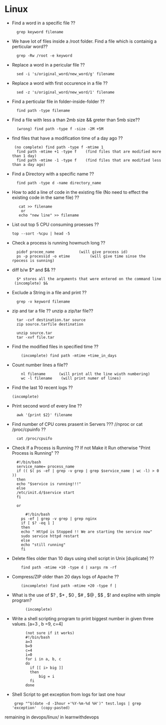 # Linux
- Find a word in a specific file ??  
 
        grep keyword filename
- We have lot of files inside a /root folder. Find a file which is containig a perticular word??  
 
        grep -Rw /root -e keyword
- Replace a word in a pericular file ??  

        sed -i 's/original_word/new_word/g' filename
- Replace a word with first occurence in a file ??  

        sed -z 's/original_word/new_word/1' filename
- Find a perticular file in folder-inside-folder ??  

        find path -type filename
- Find a file with less a than 2mb size && greter than 5mb size??  

        (wrong) find path -type f -size -2M +5M
- find files that have a modification time of a day ago ??  
 
       (no complete) find path -type f -mtime 1  
        find path -mtime +1 -type f    (find files that are modified more than 1 day)  
        find path -mtime -1 -type f    (find files that are modified less than a day ago)  
- Find a Directory with a specific name ??  

        find path -type d -name directory_name
- How to add a line of code in the existing file (No need to effect the existing code in the same file) ??  
  
         cat >> filename  
          or  
         echo "new line" >> filename  
- List out top 5 CPU consuming proesses ??  

      top --sort -%cpu | head -5
- Check a process is running howmuch long ??
  
        pidof procee_name           (will give process id)  
        ps -p processid -o etime         (will give time sinse the rpocess is sunning)  
    
- diff b/w $* and $& ??
   
        $* stores all the arguments that were entered on the command line  
       (incomplete) $&   
- Exclude a String in a file and print ??  

        grep -v keyword filename  
- zip and tar a file ?? unzip a zip/tar file??
  
        tar -cvf destination.tar source  
        zip source.tarfile destination  
    
        unzip source.tar  
        tar -xvf file.tar  
- Find the modified files in specified time ??  

          (incomplete) find path -mtime +time_in_days  
- Count number lines a file??  

          nl filename      (will print all the line wiuth numbering)  
          wc -l filename    (will print numer of lines)  
- Find the last 10 recent logs ??  

      (incomplete)
- Print second word of every line ??  

        awk '{print $2}' filename
- Find number of CPU cores prasent in Servers ??? //nproc or cat /proc/cpuinfo ??  

        cat /proc/cpuifo
- Check If a Process is Running ?? If not Make it Run otherwise "Print Process is Running" ??

        #!/bin/bash
        service_name= process_name
        if (( $( ps -ef | grep -v grep | grep $service_name | wc -l) > 0 ))
        then 
        echo "$service is running!!!"
        else
        /etc/init.d/$service start
        fi
        
        or 
        
        	#!/bin/bash
          ps -ef | grep -v grep | grep nginx
          if [ $? -eq 1 ]
          then
          echo " Httpd is Stopped !! We are starting the service now"
          sudo service httpd restart
          else
          echo "still running"
          fi
          
- Delete files older than 10 days using shell script in Unix [duplicate] ??  

          find path -mtime +10 -type d | xargs rm -rf 
- Compress/ZIP older than 20 days logs of Apache ??

          (incomplete) find path -mtime +20 -type f | 
- What is the use of  $? , $* , $0 , $# , $@ , $$ , $! and expline with simple program?

            (incomplete)
- Write a shell scripting program to print biggest number in given three values. [a=3 , b =9, c=4]

            (not sure if it works)
            #!/bin/bash
            a=3
            b=9
            c=4
            i=0
            for i in a, b, c
            do 
              if [[ i> big ]]
              then
                  big = i
              fi
            done

- Shell Script to get exception from logs for last one hour

	   grep "^$(date -d -1hour +'%Y-%m-%d %H')" test.logs | grep 'exception'  (copy-pasted)  
remaining in devops/linux/ in learnwithdevops
